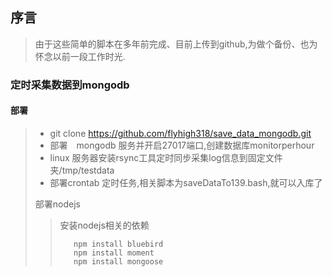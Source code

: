 ## 序言
> 由于这些简单的脚本在多年前完成、目前上传到github,为做个备份、也为  
> 怀念以前一段工作时光.  
### 定时采集数据到mongodb  　　
#### 部署

> * git clone https://github.com/flyhigh318/save_data_mongodb.git  
> * 部署　mongodb 服务并开启27017端口,创建数据库monitorperhour  
> * linux 服务器安装rsync工具定时同步采集log信息到固定文件夹/tmp/testdata
> * 部署crontab 定时任务,相关脚本为saveDataTo139.bash,就可以入库了  
>
> 部署nodejs  
>> 安装nodejs相关的依赖　　
>> ```
>>    npm install bluebird  
>>    npm install moment  
>>    npm install mongoose  
>> ```
